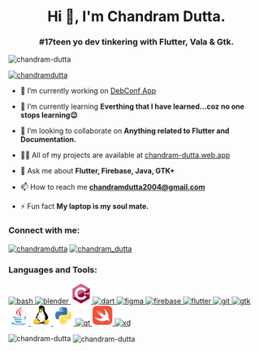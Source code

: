 <h1 align="center">Hi 👋, I'm Chandram Dutta.</h1>
<h3 align="center">#17teen yo dev tinkering with Flutter, Vala & Gtk.</h3>

<p align="left"> <img src="https://komarev.com/ghpvc/?username=chandram-dutta&label=Profile%20views&color=0e75b6&style=flat" alt="chandram-dutta" /> </p>

<p align="left"> <a href="https://twitter.com/chandramdutta" target="blank"><img src="https://img.shields.io/twitter/follow/chandramdutta?logo=twitter&style=for-the-badge" alt="chandramdutta" /></a> </p>

- 🔭 I’m currently working on [DebConf App](https://github.com/Chandram-Dutta/debconf)

- 🌱 I’m currently learning **Everthing that I have learned...coz no one stops learning😉**

- 👯 I’m looking to collaborate on **Anything related to Flutter and Documentation.**

- 👨‍💻 All of my projects are available at [chandram-dutta.web.app](chandram-dutta.web.app)

- 💬 Ask me about **Flutter, Firebase, Java, GTK+**

- 📫 How to reach me **chandramdutta2004@gmail.com**

- ⚡ Fun fact **My laptop is my soul mate.**

<h3 align="left">Connect with me:</h3>
<p align="left">
<a href="https://twitter.com/chandramdutta" target="blank"><img align="center" src="https://raw.githubusercontent.com/rahuldkjain/github-profile-readme-generator/master/src/images/icons/Social/twitter.svg" alt="chandramdutta" height="30" width="40" /></a>
<a href="https://instagram.com/chandram_codes" target="blank"><img align="center" src="https://raw.githubusercontent.com/rahuldkjain/github-profile-readme-generator/master/src/images/icons/Social/instagram.svg" alt="chandram_dutta" height="30" width="40" /></a>
</p>

<h3 align="left">Languages and Tools:</h3>
<p align="left"> <a href="https://www.gnu.org/software/bash/" target="_blank"> <img src="https://www.vectorlogo.zone/logos/gnu_bash/gnu_bash-icon.svg" alt="bash" width="40" height="40"/> </a> <a href="https://www.blender.org/" target="_blank"> <img src="https://download.blender.org/branding/community/blender_community_badge_white.svg" alt="blender" width="40" height="40"/> </a> <a href="https://www.w3schools.com/cpp/" target="_blank"> <img src="https://raw.githubusercontent.com/devicons/devicon/master/icons/cplusplus/cplusplus-original.svg" alt="cplusplus" width="40" height="40"/> </a> <a href="https://dart.dev" target="_blank"> <img src="https://www.vectorlogo.zone/logos/dartlang/dartlang-icon.svg" alt="dart" width="40" height="40"/> </a> <a href="https://www.figma.com/" target="_blank"> <img src="https://www.vectorlogo.zone/logos/figma/figma-icon.svg" alt="figma" width="40" height="40"/> </a> <a href="https://firebase.google.com/" target="_blank"> <img src="https://www.vectorlogo.zone/logos/firebase/firebase-icon.svg" alt="firebase" width="40" height="40"/> </a> <a href="https://flutter.dev" target="_blank"> <img src="https://www.vectorlogo.zone/logos/flutterio/flutterio-icon.svg" alt="flutter" width="40" height="40"/> </a> <a href="https://git-scm.com/" target="_blank"> <img src="https://www.vectorlogo.zone/logos/git-scm/git-scm-icon.svg" alt="git" width="40" height="40"/> </a> <a href="https://www.gtk.org/" target="_blank"> <img src="https://upload.wikimedia.org/wikipedia/commons/7/71/GTK_logo.svg" alt="gtk" width="40" height="40"/> </a> <a href="https://www.java.com" target="_blank"> <img src="https://raw.githubusercontent.com/devicons/devicon/master/icons/java/java-original.svg" alt="java" width="40" height="40"/> </a> <a href="https://www.linux.org/" target="_blank"> <img src="https://raw.githubusercontent.com/devicons/devicon/master/icons/linux/linux-original.svg" alt="linux" width="40" height="40"/> </a> <a href="https://www.python.org" target="_blank"> <img src="https://raw.githubusercontent.com/devicons/devicon/master/icons/python/python-original.svg" alt="python" width="40" height="40"/> </a> <a href="https://www.qt.io/" target="_blank"> <img src="https://upload.wikimedia.org/wikipedia/commons/0/0b/Qt_logo_2016.svg" alt="qt" width="40" height="40"/> </a> <a href="https://developer.apple.com/swift/" target="_blank"> <img src="https://raw.githubusercontent.com/devicons/devicon/master/icons/swift/swift-original.svg" alt="swift" width="40" height="40"/> </a> <a href="https://www.adobe.com/products/xd.html" target="_blank"> <img src="https://cdn.worldvectorlogo.com/logos/adobe-xd.svg" alt="xd" width="40" height="40"/> </a> </p>

<p><img align="left" src="https://github-readme-stats.vercel.app/api/top-langs?username=chandram-dutta&show_icons=true&locale=en&layout=compact" alt="chandram-dutta" /></p>

<p>&nbsp;<img align="center" src="https://github-readme-stats.vercel.app/api?username=chandram-dutta&show_icons=true&locale=en" alt="chandram-dutta" /></p>
